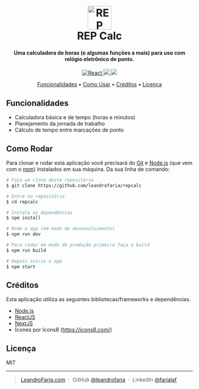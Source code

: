 <h1 align="center">
  <br>
  <img src="https://repcalc.leandrofaria.com/img/calc.png" alt="REP Calc" width="64">
  <br>
  REP Calc
  <br>
</h1>

<h4 align="center">Uma calculadora de horas (e algumas funções a mais) para uso com relógio eletrônico de ponto.</h4>

<p align="center">
  <a href="https://reactjs.org/">
    <img src="https://img.shields.io/badge/React-20232A?style=for-the-badge&logo=react&logoColor=61DAFB"
         alt="React">
  </a>
  <a href="https://nextjs.org/">
      <img src="https://img.shields.io/badge/next.js-000000?style=for-the-badge&logo=nextdotjs&logoColor=white">
  </a>
  <a href="https://nodejs.org/">
    <img src="https://img.shields.io/badge/Node.js-339933?style=for-the-badge&logo=nodedotjs&logoColor=white">
  </a>
</p>

<p align="center">
  <a href="#funcionalidades">Funcionalidades</a> •
  <a href="#como-rodar">Como Usar</a> •
  <a href="#créditos">Créditos</a> •
  <a href="#licença">Licença</a>
</p>

## Funcionalidades

- Calculadora básica e de tempo (horas e minutos)
- Planejamento da jornada de trabalho
- Cálculo de tempo entre marcações de ponto

## Como Rodar

Para clonar e rodar esta aplicação você precisará do [Git](https://git-scm.com) e [Node.js](https://nodejs.org/en/download/) (que vem com o [npm](http://npmjs.com)) instalados em sua máquina. Da sua linha de comando:

```bash
# Faça um clone deste repositório
$ git clone https://github.com/leandrofaria/repcalc

# Entre no repositório
$ cd repcalc

# Instale as dependências
$ npm install

# Rode o app (em modo de desenvolvimento)
$ npm run dev

# Para rodar em modo de produção primeiro faça a build
$ npm run build

# Depois inicie o app
$ npm start
```

## Créditos

Esta aplicação utiliza as seguintes bibliotecas/frameworks e dependências.

- [Node.js](https://nodejs.org/)
- [ReactJS](https://reactjs.org/)
- [NextJS](https://nextjs.org/)
- Ícones por Icons8 (https://icons8.com/)

## Licença

MIT

---

> [LeandroFaria.com](https://www.leandrofaria.com) &nbsp;&middot;&nbsp;
> GitHub [@leandrofaria](https://github.com/leandrofaria) &nbsp;&middot;&nbsp;
> LinkedIn [@farialaf](https://www.linkedin.com/in/farialaf/?lipi=urn%3Ali%3Apage%3Ad_flagship3_feed%3Bm2OTWwO6ROGrKAWIc3LEOQ%3D%3D)

